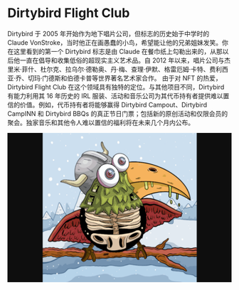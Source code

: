 # Dirtybird Flight Club

Dirtybird 于 2005 年开始作为地下唱片公司，但标志的历史始于中学时的 Claude VonStroke，当时他正在画愚蠢的小鸟，希望能让他的兄弟姐妹发笑。你在这里看到的第一个 Dirtybird 标志是由 Claude 在餐巾纸上勾勒出来的，从那以后他一直在倡导和收集低俗的超现实主义艺术品。自 2012 年以来，唱片公司与杰里米·菲什、杜尔克、拉乌尔·德勒奥、丹·梅、查理·伊默、格雷厄姆·卡特、费利西亚·乔、切玛·门德斯和伯德卡普等世界著名艺术家合作。
由于对 NFT 的热爱，Dirtybird Flight Club 在这个领域具有独特的定位。与其他项目不同，Dirtybird 有能力利用其 16 年历史的 IRL 服装、活动和音乐公司为其代币持有者提供难以置信的价值。例如，代币持有者将能够赢得 Dirtybird Campout、Dirtybird CampINN 和 Dirtybird BBQs 的真正节日门票；包括新的原创活动和仅限会员的聚会。独家音乐和其他令人难以置信的福利将在未来几个月内公布。

![dirtybirdflightclub-dapp-collectibles-ethereum-image1_09c4c361fbbbcbceb0d23d5225b8ae65](dirtybirdflightclub-dapp-collectibles-ethereum-image1_09c4c361fbbbcbceb0d23d5225b8ae65.png)
